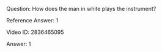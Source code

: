 Question: How does the man in white plays the instrument?

Reference Answer: 1

Video ID: 2836465095

Answer: 1

